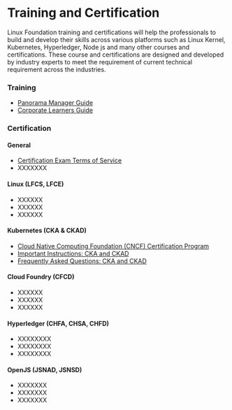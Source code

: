 # Training and Certification

Linux Foundation training and certifications will help the professionals to build and develop their skills across various platforms such as Linux Kernel, Kubernetes, Hyperledger, Node js and many other courses and certifications. These course and certifications are designed and developed by industry experts to meet the requirement of current technical requirement across the industries.

### Training 

* [Panorama Manager Guide](https://docs.linuxfoundation.org/client-manager-for-panorama-account/)
* [Corporate Learners Guide ](https://docs.linuxfoundation.org/corporate-learners/)

### Certification 

#### General

* [Certification Exam Terms of Service](https://docs.linuxfoundation.org/certification-terms-of-service/)
* XXXXXXX

#### Linux \(LFCS, LFCE\)

* XXXXXX
* XXXXXX
* XXXXXX

#### Kubernetes \(CKA & CKAD\)

* [Cloud Native Computing Foundation \(CNCF\) Certification Program](https://docs.linuxfoundation.org/certification-candidate-handbook-exam-name/)
* [Important Instructions: CKA and CKAD](https://docs.linuxfoundation.org/certification-important-instructions-cka-and-ckad/)
* [Frequently Asked Questions: CKA and CKAD](https://docs.linuxfoundation.org/certification-faq-cncf-certification-exams/)

#### Cloud Foundry \(CFCD\)

* XXXXXX
* XXXXXX
* XXXXXX

#### Hyperledger \(CHFA, CHSA, CHFD\)

* XXXXXXXX
* XXXXXXXX
* XXXXXXXX

#### OpenJS \(JSNAD, JSNSD\)

* XXXXXXX
* XXXXXXX
* XXXXXXX





